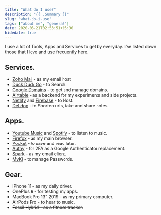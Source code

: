 ```yaml
---
title: "What do I use?"
description: "{{ .Summary }}"
slug: "what-do-i-use"
tags: ["about me", "general"]
date: 2020-06-21T02:53:51+05:30
hidedate: true
---
```

I use a lot of Tools, Apps and Services to get by everyday.
I've listed down those that I love and use frequently here.

## Services.
- [Zoho Mail](https://zoho.com/mail/) - as my email host
- [Duck Duck Go](https://duckduckgo.com/) - to Search.
- [Google Domains](https://domains.google.com/) - to get and manage domains.
- [Airtable](https://airtable.com/invite/r/dYQWU0zt/) - as a backend for my experiments and side projects.
- [Netlify](https://netlify.com/) and [Firebase](https://firebase.google.com/products/hosting/) - to Host.
- [Del.dog](https://del.dog/) - to Shorten urls, take and share notes.
## Apps.
- [Youtube Music](https://music.youtube.com/) and [Spotify](https://spotify.com/) - to listen to music.
- [Firefox](https://www.mozilla.org/en-US/firefox/) - as my main browser.
- [Pocket](https://getpocket.com/) - to save and read later.
- [Authy](https://authy.com/) - for 2FA as a Google Authenticator replacement.
- [Spark](https://sparkmailapp.com/) - as my email client.
- [MyKi](https://myki.com/) - to manage Passwords.
## Gear.
- iPhone 11 - as my daily driver.
- OnePlus 6 - for testing my apps.
- MacBook Pro 13" 2019 - as my primary computer.
- AirPods Pro - to hear to music.
- ~~Fossil Hybrid - as a fitness tracker.~~
